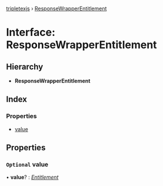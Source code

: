[tripletexjs](../README.md) › [ResponseWrapperEntitlement](responsewrapperentitlement.md)

# Interface: ResponseWrapperEntitlement

## Hierarchy

* **ResponseWrapperEntitlement**

## Index

### Properties

* [value](responsewrapperentitlement.md#optional-value)

## Properties

### `Optional` value

• **value**? : *[Entitlement](entitlement.md)*
